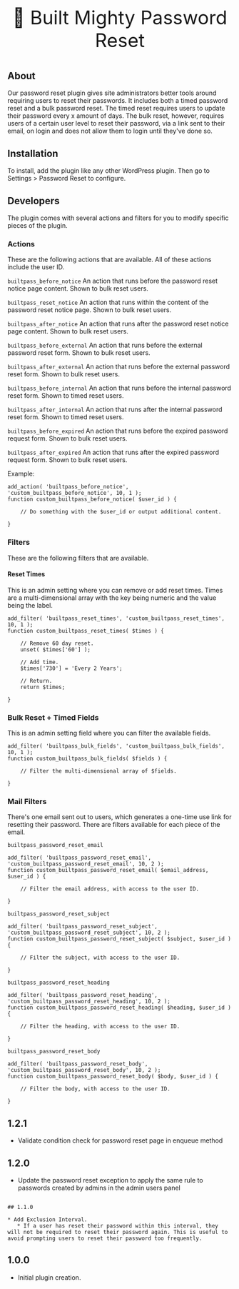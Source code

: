 <p align="center" style="font-size:42px !important;">🔑 Built Mighty Password Reset</p>

## About
Our password reset plugin gives site administrators better tools around requiring users to reset their passwords. It includes both a timed password reset and a bulk password reset. The timed reset requires users to update their password every x amount of days. The bulk reset, however, requires users of a certain user level to reset their password, via a link sent to their email, on login and does not allow them to login until they've done so.

## Installation
To install, add the plugin like any other WordPress plugin. Then go to Settings > Password Reset to configure.

## Developers
The plugin comes with several actions and filters for you to modify specific pieces of the plugin.

### Actions
These are the following actions that are available. All of these actions include the user ID.

`builtpass_before_notice`
An action that runs before the password reset notice page content. Shown to bulk reset users.

`builtpass_reset_notice`
An action that runs within the content of the password reset notice page. Shown to bulk reset users.

`builtpass_after_notice`
An action that runs after the password reset notice page content. Shown to bulk reset users.

`builtpass_before_external`
An action that runs before the external password reset form. Shown to bulk reset users.

`builtpass_after_external`
An action that runs before the external password reset form. Shown to bulk reset users.

`builtpass_before_internal`
An action that runs before the internal password reset form. Shown to timed reset users.

`builtpass_after_internal`
An action that runs after the internal password reset form. Shown to timed reset users.

`builtpass_before_expired`
An action that runs before the expired password request form. Shown to bulk reset users.

`builtpass_after_expired`
An action that runs after the expired password request form. Shown to bulk reset users.

Example:
```
add_action( 'builtpass_before_notice', 'custom_builtpass_before_notice', 10, 1 );
function custom_builtpass_before_notice( $user_id ) {

    // Do something with the $user_id or output additional content.

}
```

### Filters
These are the following filters that are available.

#### Reset Times
This is an admin setting where you can remove or add reset times. Times are a multi-dimensional array with the key being numeric and the value being the label.
```
add_filter( 'builtpass_reset_times', 'custom_builtpass_reset_times', 10, 1 );
function custom_builtpass_reset_times( $times ) {

    // Remove 60 day reset.
    unset( $times['60'] );

    // Add time.
    $times['730'] = 'Every 2 Years'; 

    // Return.
    return $times;

}
```

### Bulk Reset + Timed Fields
This is an admin setting field where you can filter the available fields.

```
add_filter( 'builtpass_bulk_fields', 'custom_builtpass_bulk_fields', 10, 1 );
function custom_builtpass_bulk_fields( $fields ) {

    // Filter the multi-dimensional array of $fields.

}
```

### Mail Filters
There's one email sent out to users, which generates a one-time use link for resetting their password. There are filters available for each piece of the email.

`builtpass_password_reset_email`

```
add_filter( 'builtpass_password_reset_email', 'custom_builtpass_password_reset_email', 10, 2 );
function custom_builtpass_password_reset_email( $email_address, $user_id ) {

    // Filter the email address, with access to the user ID.

}
```

`builtpass_password_reset_subject`

```
add_filter( 'builtpass_password_reset_subject', 'custom_builtpass_password_reset_subject', 10, 2 );
function custom_builtpass_password_reset_subject( $subject, $user_id ) {

    // Filter the subject, with access to the user ID.

}
```

`builtpass_password_reset_heading`

```
add_filter( 'builtpass_password_reset_heading', 'custom_builtpass_password_reset_heading', 10, 2 );
function custom_builtpass_password_reset_heading( $heading, $user_id ) {

    // Filter the heading, with access to the user ID.

}
```

`builtpass_password_reset_body`

```
add_filter( 'builtpass_password_reset_body', 'custom_builtpass_password_reset_body', 10, 2 );
function custom_builtpass_password_reset_body( $body, $user_id ) {

    // Filter the body, with access to the user ID.

}

```
## 1.2.1

* Validate condition check for password reset page in enqueue method

## 1.2.0

* Update the password reset exception to apply the same rule to passwords created by admins in the admin users panel 

```

## 1.1.0

* Add Exclusion Interval.
   * If a user has reset their password within this interval, they will not be required to reset their password again. This is useful to avoid prompting users to reset their password too frequently.

```

## 1.0.0

* Initial plugin creation.
